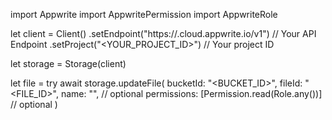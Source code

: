 import Appwrite
import AppwritePermission
import AppwriteRole

let client = Client()
    .setEndpoint("https://<REGION>.cloud.appwrite.io/v1") // Your API Endpoint
    .setProject("<YOUR_PROJECT_ID>") // Your project ID

let storage = Storage(client)

let file = try await storage.updateFile(
    bucketId: "<BUCKET_ID>",
    fileId: "<FILE_ID>",
    name: "<NAME>", // optional
    permissions: [Permission.read(Role.any())] // optional
)

